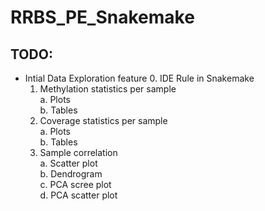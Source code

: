 # RRBS_PE_Snakemake

## TODO:

- Intial Data Exploration feature
	0. IDE Rule in Snakemake
	1. Methylation statistics per sample\
		a. Plots\
		b. Tables
	2. Coverage statistics per sample\
		a. Plots \
		b. Tables
	3. Sample correlation\
		a. Scatter plot\
		b. Dendrogram\
		c. PCA scree plot\
		d. PCA scatter plot
		 

